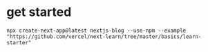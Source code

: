 # get started

```shell
npx create-next-app@latest nextjs-blog --use-npm --example "https://github.com/vercel/next-learn/tree/master/basics/learn-starter"
```
